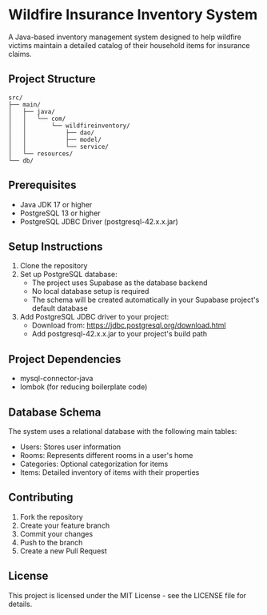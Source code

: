 # Wildfire Insurance Inventory System

A Java-based inventory management system designed to help wildfire victims maintain a detailed catalog of their household items for insurance claims.

## Project Structure
```
src/
├── main/
│   ├── java/
│   │   └── com/
│   │       └── wildfireinventory/
│   │           ├── dao/
│   │           ├── model/
│   │           └── service/
│   └── resources/
└── db/
```

## Prerequisites

- Java JDK 17 or higher
- PostgreSQL 13 or higher
- PostgreSQL JDBC Driver (postgresql-42.x.x.jar)

## Setup Instructions

1. Clone the repository
2. Set up PostgreSQL database:
   - The project uses Supabase as the database backend
   - No local database setup is required
   - The schema will be created automatically in your Supabase project's default database
3. Add PostgreSQL JDBC driver to your project:
   - Download from: https://jdbc.postgresql.org/download.html
   - Add postgresql-42.x.x.jar to your project's build path

## Project Dependencies

- mysql-connector-java
- lombok (for reducing boilerplate code)

## Database Schema

The system uses a relational database with the following main tables:
- Users: Stores user information
- Rooms: Represents different rooms in a user's home
- Categories: Optional categorization for items
- Items: Detailed inventory of items with their properties

## Contributing

1. Fork the repository
2. Create your feature branch
3. Commit your changes
4. Push to the branch
5. Create a new Pull Request

## License

This project is licensed under the MIT License - see the LICENSE file for details.
